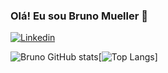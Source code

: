 ### Olá! Eu sou Bruno Mueller 👋
[![Linkedin](https://img.shields.io/badge/LinkedIn-0077B5?style=for-the-badge&logo=linkedin&logoColor=white)](https://www.linkedin.com/in/bruno-mueller-abb369132)

![Bruno GitHub stats](https://github-readme-stats.vercel.app/api?username=brunormueller&show_icons=true&theme=radical)[![Top Langs](https://github-readme-stats.vercel.app/api/top-langs/?username=brunormueller&langs_count=8&theme=radical)]
